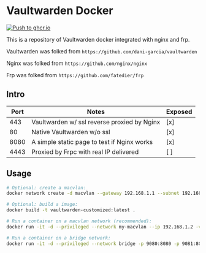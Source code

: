 # Vaultwarden Docker

[![Push to ghcr.io](https://github.com/yangwu91/vaultwarden-docker/actions/workflows/ghcr-publish.yml/badge.svg)](https://github.com/yangwu91/vaultwarden-docker/actions/workflows/ghcr-publish.yml)

This is a repository of Vaultwarden docker integrated with nginx and frp.

Vaultwarden was folked from `https://github.com/dani-garcia/vaultwarden`

Nginx was folked from `https://github.com/nginx/nginx`

Frp was folked from `https://github.com/fatedier/frp`

## Intro

| Port | Notes                                       | Exposed |
| ---- | ------------------------------------------- | ------- |
| 443  | Vaultwarden w/ ssl reverse proxied by Nginx |   [x]   |
| 80   | Native Vaultwarden w/o ssl                  |   [x]   |
| 8080 | A simple static page to test if Nginx works |   [x]   |
| 4443 | Proxied by Frpc with real IP delivered      |   [ ]   |

## Usage

```bash
# Optional: create a macvlan:
docker network create -d macvlan --gateway 192.168.1.1 --subnet 192.168.1.1/24 --ip-range 192.168.1.64/28 -o parent=eth0 my-macvlan

# Optional: build a image:
docker build -t vaultwarden-customized:latest .

# Run a container on a macvlan network (recommended):
docker run -it -d --privileged --network my-macvlan --ip 192.168.1.2 -v /host-data:/data -v /host-log:/log -v /host-ssl:/ssl:ro -v /host-nginx-conf:/nginx-conf -v /host-frp/frpc.ini:/frp/frpc.ini --env "LOG_FILE=/log/bitwarden.log" --env "TZ=Asia/Hong_Kong" --env "WEBSOCKET_ENABLED=true" --env "SIGNUPS_ALLOWED=false" --env "FULLCHAIN=/ssl/my_fullchain.cer" --env "PRIVATE=/ssl/my_website.key" --env "ADMIN_TOKEN=XXXX" vaultwarden-customized:latest

# Run a container on a bridge network:
docker run -it -d --privileged --network bridge -p 9080:8080 -p 9081:80 -p 9082:443 -v /host-data:/data -v /host-log:/log -v /host-ssl:/ssl:ro -v /host-nginx-conf:/nginx-conf -v /host-frp/frpc.ini:/frp/frpc.ini --env "LOG_FILE=/log/bitwarden.log" --env "TZ=Asia/Hong_Kong" --env "WEBSOCKET_ENABLED=true" --env "SIGNUPS_ALLOWED=false" --env "FULLCHAIN=/ssl/my_fullchain.cer" --env "PRIVATE=/ssl/my_website.key" --env "ADMIN_TOKEN=XXXX" vaultwarden-customized:latest
```

